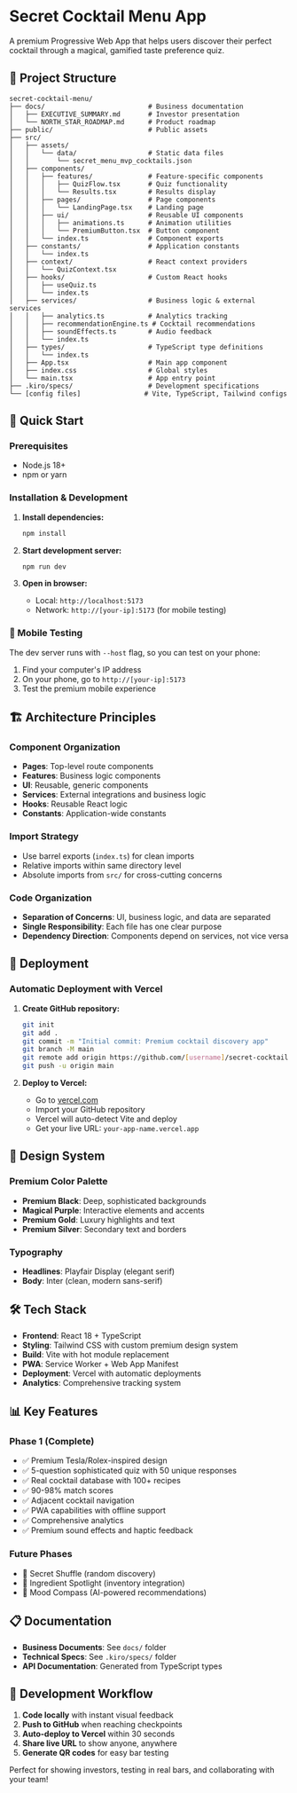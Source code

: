 # Secret Cocktail Menu App

A premium Progressive Web App that helps users discover their perfect cocktail through a magical, gamified taste preference quiz.

## 📁 Project Structure

```
secret-cocktail-menu/
├── docs/                          # Business documentation
│   ├── EXECUTIVE_SUMMARY.md       # Investor presentation
│   └── NORTH_STAR_ROADMAP.md      # Product roadmap
├── public/                        # Public assets
├── src/
│   ├── assets/
│   │   └── data/                  # Static data files
│   │       └── secret_menu_mvp_cocktails.json
│   ├── components/
│   │   ├── features/              # Feature-specific components
│   │   │   ├── QuizFlow.tsx       # Quiz functionality
│   │   │   └── Results.tsx        # Results display
│   │   ├── pages/                 # Page components
│   │   │   └── LandingPage.tsx    # Landing page
│   │   ├── ui/                    # Reusable UI components
│   │   │   ├── animations.ts      # Animation utilities
│   │   │   └── PremiumButton.tsx  # Button component
│   │   └── index.ts               # Component exports
│   ├── constants/                 # Application constants
│   │   └── index.ts
│   ├── context/                   # React context providers
│   │   └── QuizContext.tsx
│   ├── hooks/                     # Custom React hooks
│   │   ├── useQuiz.ts
│   │   └── index.ts
│   ├── services/                  # Business logic & external services
│   │   ├── analytics.ts           # Analytics tracking
│   │   ├── recommendationEngine.ts # Cocktail recommendations
│   │   ├── soundEffects.ts        # Audio feedback
│   │   └── index.ts
│   ├── types/                     # TypeScript type definitions
│   │   └── index.ts
│   ├── App.tsx                    # Main app component
│   ├── index.css                  # Global styles
│   └── main.tsx                   # App entry point
├── .kiro/specs/                   # Development specifications
└── [config files]                # Vite, TypeScript, Tailwind configs
```

## 🚀 Quick Start

### Prerequisites
- Node.js 18+ 
- npm or yarn

### Installation & Development

1. **Install dependencies:**
   ```bash
   npm install
   ```

2. **Start development server:**
   ```bash
   npm run dev
   ```
   
3. **Open in browser:**
   - Local: `http://localhost:5173`
   - Network: `http://[your-ip]:5173` (for mobile testing)

### 📱 Mobile Testing
The dev server runs with `--host` flag, so you can test on your phone:
1. Find your computer's IP address
2. On your phone, go to `http://[your-ip]:5173`
3. Test the premium mobile experience

## 🏗️ Architecture Principles

### Component Organization
- **Pages**: Top-level route components
- **Features**: Business logic components
- **UI**: Reusable, generic components
- **Services**: External integrations and business logic
- **Hooks**: Reusable React logic
- **Constants**: Application-wide constants

### Import Strategy
- Use barrel exports (`index.ts`) for clean imports
- Relative imports within same directory level
- Absolute imports from `src/` for cross-cutting concerns

### Code Organization
- **Separation of Concerns**: UI, business logic, and data are separated
- **Single Responsibility**: Each file has one clear purpose
- **Dependency Direction**: Components depend on services, not vice versa

## 🚀 Deployment

### Automatic Deployment with Vercel

1. **Create GitHub repository:**
   ```bash
   git init
   git add .
   git commit -m "Initial commit: Premium cocktail discovery app"
   git branch -M main
   git remote add origin https://github.com/[username]/secret-cocktail-menu.git
   git push -u origin main
   ```

2. **Deploy to Vercel:**
   - Go to [vercel.com](https://vercel.com)
   - Import your GitHub repository
   - Vercel will auto-detect Vite and deploy
   - Get your live URL: `your-app-name.vercel.app`

## 🎨 Design System

### Premium Color Palette
- **Premium Black**: Deep, sophisticated backgrounds
- **Magical Purple**: Interactive elements and accents  
- **Premium Gold**: Luxury highlights and text
- **Premium Silver**: Secondary text and borders

### Typography
- **Headlines**: Playfair Display (elegant serif)
- **Body**: Inter (clean, modern sans-serif)

## 🛠 Tech Stack

- **Frontend**: React 18 + TypeScript
- **Styling**: Tailwind CSS with custom premium design system
- **Build**: Vite with hot module replacement
- **PWA**: Service Worker + Web App Manifest
- **Deployment**: Vercel with automatic deployments
- **Analytics**: Comprehensive tracking system

## 📊 Key Features

### Phase 1 (Complete)
- ✅ Premium Tesla/Rolex-inspired design
- ✅ 5-question sophisticated quiz with 50 unique responses
- ✅ Real cocktail database with 100+ recipes
- ✅ 90-98% match scores
- ✅ Adjacent cocktail navigation
- ✅ PWA capabilities with offline support
- ✅ Comprehensive analytics
- ✅ Premium sound effects and haptic feedback

### Future Phases
- 🔄 Secret Shuffle (random discovery)
- 🔄 Ingredient Spotlight (inventory integration)
- 🔄 Mood Compass (AI-powered recommendations)

## 📋 Documentation

- **Business Documents**: See `docs/` folder
- **Technical Specs**: See `.kiro/specs/` folder
- **API Documentation**: Generated from TypeScript types

## 🎯 Development Workflow

1. **Code locally** with instant visual feedback
2. **Push to GitHub** when reaching checkpoints  
3. **Auto-deploy to Vercel** within 30 seconds
4. **Share live URL** to show anyone, anywhere
5. **Generate QR codes** for easy bar testing

Perfect for showing investors, testing in real bars, and collaborating with your team!